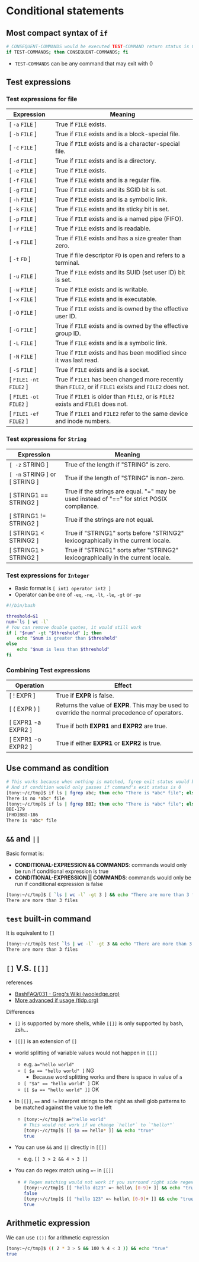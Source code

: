 # Conditional statements

## Most compact syntax of `if`

```bash
# CONSEQUENT-COMMANDS would be executed TEST-COMMAND return status is 0
if TEST-COMMANDS; then CONSEQUENT-COMMANDS; fi
```

- `TEST-COMMANDS` can be any command that may exit with 0

## Test expressions

### Test expressions for file

| Expression                | Meaning                                                      |
| ------------------------- | ------------------------------------------------------------ |
| [ `-a` `FILE` ]           | True if `FILE` exists.                                       |
| [ `-b` `FILE` ]           | True if `FILE` exists and is a block-special file.           |
| [ `-c` `FILE` ]           | True if `FILE` exists and is a character-special file.       |
| [ `-d` `FILE` ]           | True if `FILE` exists and is a directory.                    |
| [ `-e` `FILE` ]           | True if `FILE` exists.                                       |
| [ `-f` `FILE` ]           | True if `FILE` exists and is a regular file.                 |
| [ `-g` `FILE` ]           | True if `FILE` exists and its SGID bit is set.               |
| [ `-h` `FILE` ]           | True if `FILE` exists and is a symbolic link.                |
| [ `-k` `FILE` ]           | True if `FILE` exists and its sticky bit is set.             |
| [ `-p` `FILE` ]           | True if `FILE` exists and is a named pipe (FIFO).            |
| [ `-r` `FILE` ]           | True if `FILE` exists and is readable.                       |
| [ `-s` `FILE` ]           | True if `FILE` exists and has a size greater than zero.      |
| [ `-t` `FD` ]             | True if file descriptor `FD` is open and refers to a terminal. |
| [ `-u` `FILE` ]           | True if `FILE` exists and its SUID (set user ID) bit is set. |
| [ `-w` `FILE` ]           | True if `FILE` exists and is writable.                       |
| [ `-x` `FILE` ]           | True if `FILE` exists and is executable.                     |
| [ `-O` `FILE` ]           | True if `FILE` exists and is owned by the effective user ID. |
| [ `-G` `FILE` ]           | True if `FILE` exists and is owned by the effective group ID. |
| [ `-L` `FILE` ]           | True if `FILE` exists and is a symbolic link.                |
| [ `-N` `FILE` ]           | True if `FILE` exists and has been modified since it was last read. |
| [ `-S` `FILE` ]           | True if `FILE` exists and is a socket.                       |
| [ `FILE1` `-nt` `FILE2` ] | True if `FILE1` has been changed more recently than `FILE2`, or if `FILE1` exists and `FILE2` does not. |
| [ `FILE1` `-ot` `FILE2` ] | True if `FILE1` is older than `FILE2`, or is `FILE2` exists and `FILE1` does not. |
| [ `FILE1` `-ef` `FILE2` ] | True if `FILE1` and `FILE2` refer to the same device and inode numbers. |

### Test expressions for `String`

| Expression                    | Meaning                                                      |
| ----------------------------- | ------------------------------------------------------------ |
| `[ -z` STRING ]               | True of the length if "STRING" is zero.                      |
| `[ -n` STRING ] or [ STRING ] | True if the length of "STRING" is non-zero.                  |
| [ STRING1 == STRING2 ]        | True if the strings are equal. "=" may be used instead of "==" for strict POSIX compliance. |
| [ STRING1 != STRING2 ]        | True if the strings are not equal.                           |
| [ STRING1 < STRING2 ]         | True if "STRING1" sorts before "STRING2" lexicographically in the current locale. |
| [ STRING1 > STRING2 ]         | True if "STRING1" sorts after "STRING2" lexicographically in the current locale. |

### Test expressions for `Integer`

- Basic format is `[ int1 operator int2 ]`
- Operator can be one of `-eq`, `-ne`, `-lt`, `-le`, `-gt` or `-ge`

```bash
#!/bin/bash

threshold=$1
num=`ls | wc -l`
# You can remove double quotes, it would still work
if [ "$num" -gt "$threshold" ]; then
	echo "$num is greater than $threshold"
else
	echo "$num is less than $threshold"
fi
```

### Combining Test expressions

| Operation          | Effect                                                       |
| ------------------ | ------------------------------------------------------------ |
| [ ! EXPR ]         | True if **EXPR** is false.                                   |
| [ ( EXPR ) ]       | Returns the value of **EXPR**. This may be used to override the normal precedence of operators. |
| [ EXPR1 -a EXPR2 ] | True if both **EXPR1** and **EXPR2** are true.               |
| [ EXPR1 -o EXPR2 ] | True if either **EXPR1** or **EXPR2** is true.               |

## Use command as condition

```bash
# This works because when nothing is matched, fgrep exit status would be 1
# And if condition would only passes if command's exit status is 0
[tony:~/c/tmp]$ if ls | fgrep abc; then echo "There is *abc* file"; else echo "There is no *abc* file"; fi
There is no *abc* file
[tony:~/c/tmp]$ if ls | fgrep BBI; then echo "There is *abc* file"; else echo "There is no *abc* file"; fi
BBI-179
[FHD]BBI-186
There is *abc* file
```

## `&&` and `||`

Basic format is:

- **CONDITIONAL-EXPRESSION && COMMANDS**:  commands would only be run if conditional expression is true
- **CONDITIONAL-EXPRESSION || COMMANDS**:  commands would only be run if conditional expression is false

```bash
[tony:~/c/tmp]$ [ `ls | wc -l` -gt 3 ] && echo "There are more than 3 files"
There are more than 3 files
```

## `test` built-in command

It is equivalent to `[]`

```bash
[tony:~/c/tmp]$ test `ls | wc -l` -gt 3 && echo "There are more than 3 files"
There are more than 3 files
```

## `[]` V.S. `[[]]`

references

- [BashFAQ/031 - Greg's Wiki (wooledge.org)](http://mywiki.wooledge.org/BashFAQ/031#np2)
- [More advanced if usage (tldp.org)](https://tldp.org/LDP/Bash-Beginners-Guide/html/sect_07_02.html)

Differences

- `[]` is supported by more shells, while `[[]]` is only supported by bash, zsh...

- `[[]]` is an extension of `[]`

- world splitting of variable values would not happen in `[[]]`

  - e.g. `a="hello world"`
  - `[ $a == "hello world" ]` NG
    - Because word splitting works and there is space in value of `a`
  - `[ "$a" == "hello world" ]` OK
  - `[[ $a == "hello world" ]]` OK

- In `[[]]`, `==` and `!=` interpret strings to the right as shell glob patterns to be matched against the value to the left

  - ```bash
    [tony:~/c/tmp]$ a="hello world"
    # This would not work if we change `hello*` to `"hello*"`
    [tony:~/c/tmp]$ [[ $a == hello* ]] && echo "true"
    true
    ```

- You can use `&&` and `||` directly in `[[]]`

  - e.g. `[[ 3 > 2 && 4 > 3 ]]`

- You can do regex match using `=~` in `[[]]`

  - ```bash
    # Regex matching would not work if you surround right side regex with double quotes
    [tony:~/c/tmp]$ [[ "hello d123" =~ hello\ [0-9]+ ]] && echo "true" || echo "false"
    false
    [tony:~/c/tmp]$ [[ "hello 123" =~ hello\ [0-9]+ ]] && echo "true" || echo "false"
    true
    ```

## Arithmetic expression

We can use `(())` for arithmetic expression

```bash
[tony:~/c/tmp]$ (( 2 * 3 > 5 && 100 % 4 < 3 )) && echo "true"
true
```



